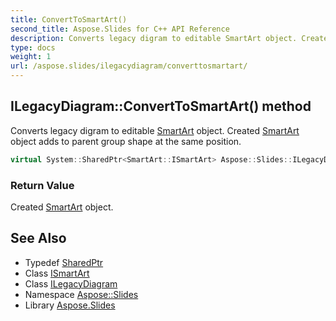 ```yaml
---
title: ConvertToSmartArt()
second_title: Aspose.Slides for C++ API Reference
description: Converts legacy digram to editable SmartArt object. Created SmartArt object adds to parent group shape at the same position.
type: docs
weight: 1
url: /aspose.slides/ilegacydiagram/converttosmartart/
---
```

## ILegacyDiagram::ConvertToSmartArt() method


Converts legacy digram to editable [SmartArt](../../../aspose.slides.smartart/) object. Created [SmartArt](../../../aspose.slides.smartart/) object adds to parent group shape at the same position.

```cpp
virtual System::SharedPtr<SmartArt::ISmartArt> Aspose::Slides::ILegacyDiagram::ConvertToSmartArt()=0
```


### Return Value

Created [SmartArt](../../../aspose.slides.smartart/) object.

## See Also

* Typedef [SharedPtr](../../../system/sharedptr/)
* Class [ISmartArt](../../../aspose.slides.smartart/ismartart/)
* Class [ILegacyDiagram](../)
* Namespace [Aspose::Slides](../../)
* Library [Aspose.Slides](../../../)